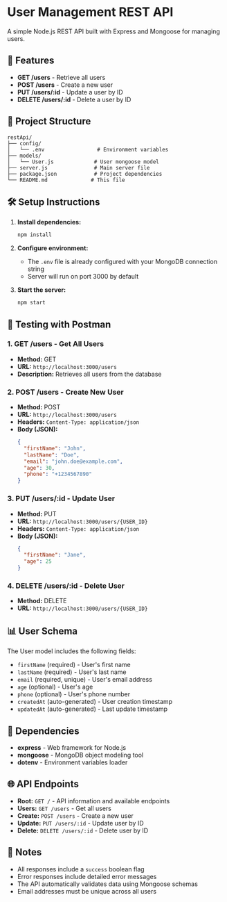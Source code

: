 # User Management REST API

A simple Node.js REST API built with Express and Mongoose for managing users.

## 🚀 Features

- **GET /users** - Retrieve all users
- **POST /users** - Create a new user
- **PUT /users/:id** - Update a user by ID
- **DELETE /users/:id** - Delete a user by ID

## 📁 Project Structure

```
restApi/
├── config/
│   └── .env                 # Environment variables
├── models/
│   └── User.js             # User mongoose model
├── server.js               # Main server file
├── package.json            # Project dependencies
└── README.md              # This file
```

## 🛠️ Setup Instructions

1. **Install dependencies:**

   ```bash
   npm install
   ```

2. **Configure environment:**

   - The `.env` file is already configured with your MongoDB connection string
   - Server will run on port 3000 by default

3. **Start the server:**
   ```bash
   npm start
   ```

## 🧪 Testing with Postman

### 1. GET /users - Get All Users

- **Method:** GET
- **URL:** `http://localhost:3000/users`
- **Description:** Retrieves all users from the database

### 2. POST /users - Create New User

- **Method:** POST
- **URL:** `http://localhost:3000/users`
- **Headers:** `Content-Type: application/json`
- **Body (JSON):**
  ```json
  {
    "firstName": "John",
    "lastName": "Doe",
    "email": "john.doe@example.com",
    "age": 30,
    "phone": "+1234567890"
  }
  ```

### 3. PUT /users/:id - Update User

- **Method:** PUT
- **URL:** `http://localhost:3000/users/{USER_ID}`
- **Headers:** `Content-Type: application/json`
- **Body (JSON):**
  ```json
  {
    "firstName": "Jane",
    "age": 25
  }
  ```

### 4. DELETE /users/:id - Delete User

- **Method:** DELETE
- **URL:** `http://localhost:3000/users/{USER_ID}`

## 📊 User Schema

The User model includes the following fields:

- `firstName` (required) - User's first name
- `lastName` (required) - User's last name
- `email` (required, unique) - User's email address
- `age` (optional) - User's age
- `phone` (optional) - User's phone number
- `createdAt` (auto-generated) - User creation timestamp
- `updatedAt` (auto-generated) - Last update timestamp

## 🔧 Dependencies

- **express** - Web framework for Node.js
- **mongoose** - MongoDB object modeling tool
- **dotenv** - Environment variables loader

## 🌐 API Endpoints

- **Root:** `GET /` - API information and available endpoints
- **Users:** `GET /users` - Get all users
- **Create:** `POST /users` - Create a new user
- **Update:** `PUT /users/:id` - Update user by ID
- **Delete:** `DELETE /users/:id` - Delete user by ID

## 📝 Notes

- All responses include a `success` boolean flag
- Error responses include detailed error messages
- The API automatically validates data using Mongoose schemas
- Email addresses must be unique across all users
